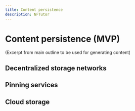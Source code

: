 ```yaml
---
title: Content persistence
description: NFTutor
---
```

 # Content persistence (MVP)

(Excerpt from main outline to be used for generating content)
## Decentralized storage networks

## Pinning services

## Cloud storage

